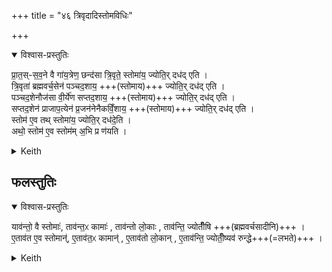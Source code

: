 +++
title = "४६ त्रिवृदादिस्तोमविधिः"

+++
<div class="js_include" url="/vedAH_yajuH/taittirIyam/sArasvata-vibhAgaH/saMhitA/sarva-prastutiH/7/1/02_trivRdAdistomavidhiH"  newLevelForH1="1" includeTitle="true">



<details open><summary>विश्वास-प्रस्तुतिः</summary>

प्रा॒त॒स्-स॒व॒ने वै गा॑य॒त्रेण॒ छन्द॑सा त्रि॒वृते॒ स्तोमा॑य॒ ज्योति॒र् दध॑द् एति ।  
त्रि॒वृता॑ ब्रह्मवर्च॒सेन॑ पञ्चद॒शाय॒ +++(स्तोमाय)+++ ज्योति॒र् दध॑द् एति ।  
पञ्चद॒शेनौज॑सा वी॒र्ये॑ण सप्तद॒शाय॒ +++(स्तोमाय)+++  ज्योति॒र् दध॑द् एति ।  
सप्तद॒शेन॑ प्राजाप॒त्येन॑ प्र॒जन॑नेनैकविँ॒शाय॒ +++(स्तोमाय)+++  ज्योति॒र् दध॑द् एति ।  
स्तोम॑ ए॒व तथ् स्तोमा॑य॒ ज्योति॒र् दध॑दे॒ति ।  
अथो॒ स्तोम॑ ए॒व स्तोम॑म् अ॒भि प्र ण॑यति ।
</details>



<details><summary>Keith</summary>

At the morning pressing he keeps glorifying the Trivrt Stoma by the Gayatri metre;  
the Pañcadaça Stoma by the Trivrt, which is splendour;  
the Saptadaça by the Pañcadaça which is force and strength;  
the Ekavinça by the Saptadaça which is connected with Prajapati and causes begetting.  
Verily thus Stoma glorifies Stoma;  
verily also Stoma leads Stoma forth. 
</details>


## फलस्तुतिः


<details open><summary>विश्वास-प्रस्तुतिः</summary>

याव॑न्तो॒ वै स्तोमाः॑,  ताव॑न्त॒ᳵ कामाः॑ , ताव॑न्तो लो॒काः , ताव॑न्ति॒ ज्योतीँ॑षि +++(ब्रह्मवर्चसादीनि)+++ ।  
ए॒ताव॑त ए॒व स्तोमान्॑, ए॒ताव॑त॒ᳵ कामान्॑ , ए॒ताव॑तो लो॒कान् , ए॒ताव॑न्ति॒ ज्योतीँ॒ष्यव॑ रुन्द्धे+++(=लभते)+++ ।
</details>



<details><summary>Keith</summary>

As many as are the Stomas, so many are desires, so many the worlds, so many the lights;  
verily so many Stomas, so many desires, so many worlds, so many lights does he win.

</details>

</div>